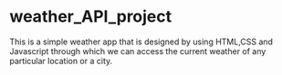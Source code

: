 # weather_API_project
This is a simple weather app that is designed by using HTML,CSS and Javascript through which we can access the current weather of any particular location or a city.

